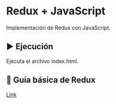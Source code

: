 # Redux + JavaScript

Implementación de Redux con JavaScript.

## ▶️ Ejecución

Ejecuta el archivo index.html.

## 📝 Guía básica de Redux

[Link](https://luisblog.vercel.app/redux/inicio)
